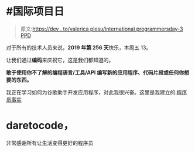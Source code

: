 # #国际项目日

> 原文:[https://dev . to/valerica plesu/international programmersday-3 PPD](https://dev.to/valericaplesu/internationalprogrammersday-3ppd)

对于所有的技术人员来说，**2019 年第 256 天**快乐，本周五 13。

让我们通过**编码**来庆祝它，这是我们都知道的。

**敢于使用你不了解的编程语言/工具/API 编写新的应用程序、代码片段或任何你想要的东西。**

我正在学习如何为谷歌助手开发应用程序，对此我很兴奋。这里是我建立的:[程序员事实](https://assistant.google.com/services/a/uid/000000941f7dbef9?hl=en&source=web)

# [](#daretocode)daretocode，

非常感谢所有让生活变得更好的程序员